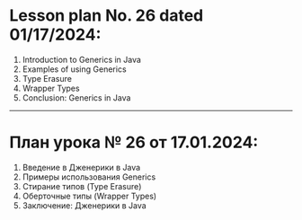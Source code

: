 # Lesson plan No. 26 dated 01/17/2024:

1. Introduction to Generics in Java
2. Examples of using Generics
3. Type Erasure
4. Wrapper Types
5. Conclusion: Generics in Java

_________________________________________________

# План урока № 26 от 17.01.2024:

1. Введение в Дженерики в Java
2. Примеры использования Generics
3. Стирание типов (Type Erasure)
4. Оберточные типы (Wrapper Types)
5. Заключение: Дженерики в Java



